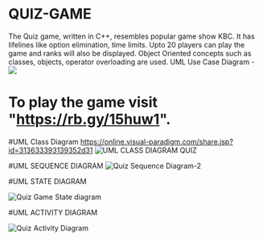 # QUIZ-GAME
The Quiz game, written in C++, resembles popular game show KBC. It has lifelines like option elimination, time limits.
Upto 20 players can play the game and ranks will also be displayed.
Object Oriented concepts such as classes, objects, operator overloading are used.
UML Use Case Diagram - <img src="https://embed.creately.com/2iYpMihM5DO?token=BT7FlKnig9nVpZxQ&type=svg">
# To play the game visit "https://rb.gy/15huw1".
#UML Class Diagram https://online.visual-paradigm.com/share.jsp?id=313633393139352d31
![UML CLASS DIAGRAM QUIZ](https://user-images.githubusercontent.com/53908470/143273336-e0fbb2e3-24eb-446a-ae31-a45b2b6912ae.png)


#UML SEQUENCE DIAGRAM ![Quiz Sequence Diagram-2](https://user-images.githubusercontent.com/53908470/143272956-2725a6ae-c640-4d34-8e98-308c9b56e452.png)

#UML STATE DIAGRAM

![Quiz Game State diagram](https://user-images.githubusercontent.com/53908470/143280267-5f1cae0e-bae8-4653-997f-d2320394ed1d.png)

#UML ACTIVITY DIAGRAM

![Quiz Activity Diagram](https://user-images.githubusercontent.com/53908470/143286680-78f38f76-d410-4571-bbf2-6f535ea95200.png)
